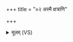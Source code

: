 +++
title = "०२ अस्मै क्षत्राणि"

+++
<details><summary>मूलम् (VS)</summary>

अ॒स्मै क्ष॒त्राणि॑ धा॒रय॑न्तमग्ने यु॒नज्मि॑ त्वा॒ ब्रह्म॑णा॒ दैव्ये॑न। दी॑दि॒ह्यस्मभ्यं॒ द्रवि॑णे॒ह भ॒द्रं प्रेमं वो॑चो हवि॒र्दां दे॒वता॑सु ॥
</details>